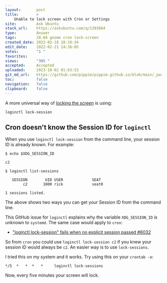 ```yaml
---
layout:       post
title:        >
    Unable to lock screen with Cron or Settings
site:         Ask Ubuntu
stack_url:    https://askubuntu.com/q/1393684
type:         Answer
tags:         20.04 gnome cron lock-screen
created_date: 2022-02-18 18:19:34
edit_date:    2022-02-21 14:36:05
votes:        "1 "
favorites:    
views:        "305 "
accepted:     Accepted
uploaded:     2023-10-02 01:03:53
git_md_url:   https://github.com/pippim/pippim.github.io/blob/main/_posts/2022/2022-02-18-Unable-to-lock-screen-with-Cron-or-Settings.md
toc:          false
navigation:   false
clipboard:    false
---
```


A more universal way of [locking the screen](https://wiki.archlinux.org/title/Session_lock) is using:

``` 
loginctl lock-session
```

## Cron doesn't know the Session ID for `loginctl`

When you use `loginctl lock-session` from the command line, your session ID is already known. For example:

``` shell
$ echo $XDG_SESSION_ID

c2

$ loginctl list-sessions

   SESSION        UID USER             SEAT            
        c2       1000 rick             seat0           

1 sessions listed.
```

The above shows two ways you can get your Session ID from the command line.

This GitHub issue for `loginctl` explains why the variable `XDG_SESSION_ID` is unknown to `systemd`. The same case would apply to `cron`:

- [ "loginctl lock-session" fails when no explicit session passed #6032 ](https://github.com/systemd/systemd/issues/6032)

So from `cron` you could use `loginctl lock-session c2` if you knew your session ID would always be `c2`. An easier way is to use `lock-sessions`.

I tried this on my system and it works. Try using this on your `crontab -e`:

``` 
*/5  *   *  *   *     loginctl lock-sessions
```

Now, every five minutes your screen will lock.

